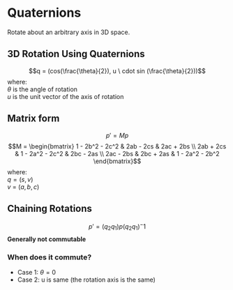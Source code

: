 # Quaternions
Rotate about an arbitrary axis in 3D space.<br>
## 3D Rotation Using Quaternions
$$q = (cos(\frac{\theta}{2}), u \ cdot sin (\frac{\theta}{2}))$$
where:<br>
$\theta$ is the angle of rotation<br>
$u$ is the unit vector of the axis of rotation<br>

## Matrix form
$$p'= Mp$$
$$M = \begin{bmatrix}
1 - 2b^2 - 2c^2 & 2ab - 2cs & 2ac + 2bs \\
2ab + 2cs & 1 - 2a^2 - 2c^2 & 2bc - 2as \\
2ac - 2bs & 2bc + 2as & 1 - 2a^2 - 2b^2
\end{bmatrix}$$
where:<br>
$q = (s, v)$<br>
$v$ = $(a, b, c)$<br>

## Chaining Rotations
$$p' = (q_2q_1)p(q_2q_1)^-1$$
**Generally not commutable**
### When does it commute?
- Case 1: $\theta = 0$
- Case 2: u is same (the rotation axis is the same)

